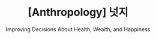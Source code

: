 ---
layout: post
title: "[Anthropology] 넛지"
subtitle: "Improving Decisions About Health, Wealth, and Happiness"
category: books
tags: etcetera book
image:
path: /assets/img/books/etcetera/2022-01-16/sapiens.png
---